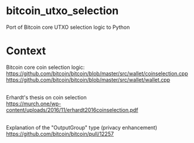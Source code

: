# bitcoin_utxo_selection

Port of Bitcoin core UTXO selection logic to Python <br>

# Context

Bitcoin core coin selection logic:<br>
https://github.com/bitcoin/bitcoin/blob/master/src/wallet/coinselection.cpp<br>
https://github.com/bitcoin/bitcoin/blob/master/src/wallet/wallet.cpp<br><br>

Erhardt's thesis on coin selection<br>
https://murch.one/wp-content/uploads/2016/11/erhardt2016coinselection.pdf<br><br>

Explanation of the "OutputGroup" type (privacy enhancement)<br>
https://github.com/bitcoin/bitcoin/pull/12257<br>
